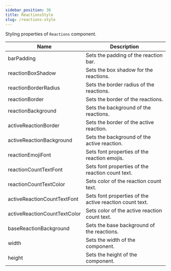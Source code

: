 ```yaml
---
sidebar_position: 36
title: ReactionsStyle
slug: /reactions-style
---
```


Styling properties of `Reactions` component.

| Name                         | Description                                     |
| ---------------------------- | ----------------------------------------------- |
| barPadding                   | Sets the padding of the reaction bar.           |
| reactionBoxShadow            | Sets the box shadow for the reactions.          |
| reactionBorderRadius         | Sets the border radius of the reactions.        |
| reactionBorder               | Sets the border of the reactions.               |
| reactionBackground           | Sets the background of the reactions.           |
| activeReactionBorder         | Sets the border of the active reaction.         |
| activeReactionBackground     | Sets the background of the active reaction.     |
| reactionEmojiFont            | Sets font properties of the reaction emojis.    |
| reactionCountTextFont        | Sets font properties of the reaction count text.|
| reactionCountTextColor       | Sets color of the reaction count text.          |
| activeReactionCountTextFont  | Sets font properties of the active reaction count text.|
| activeReactionCountTextColor | Sets color of the active reaction count text.   |
| baseReactionBackground       | Sets the base background of the reactions.      |
| width                        | Sets the width of the component.                |
| height                       | Sets the height of the component.               |
